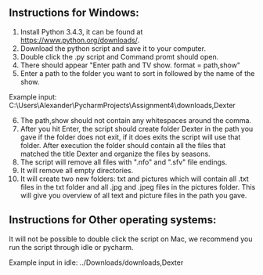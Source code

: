 
## Instructions for Windows:
1. Install Python 3.4.3, it can be found at https://www.python.org/downloads/.
2. Download the python script and save it to your computer.
3. Double click the .py script and Command promt should open.
4. There should appear "Enter path and TV show. format = path,show"
5. Enter a path to the folder you want to sort in followed by the name of the show.

Example input: C:\Users\Alexander\PycharmProjects\Assignment4\downloads,Dexter

6. The path,show should not contain any whitespaces around the comma. 
7. After you hit Enter, the script should create folder Dexter in the path 
you gave if the folder does not exit, if it does exits the script will use 
that folder. After execution the folder should contain all the files that
matched the title Dexter and organize the files by seasons. 
8. The script will remove all files with ".nfo" and ".sfv" file endings.
9. It will remove all empty directories.
10. It will create two new folders: txt and pictures which will contain 
all .txt files in the txt folder and all .jpg and .jpeg files in the pictures folder.
This will give you overview of all text and picture files in the path you gave. 

## Instructions for Other operating systems:
It will not be possible to double click the script on Mac, we recommend you run the 
script through idle or pycharm. 

Example input in idle: ../Downloads/downloads,Dexter





